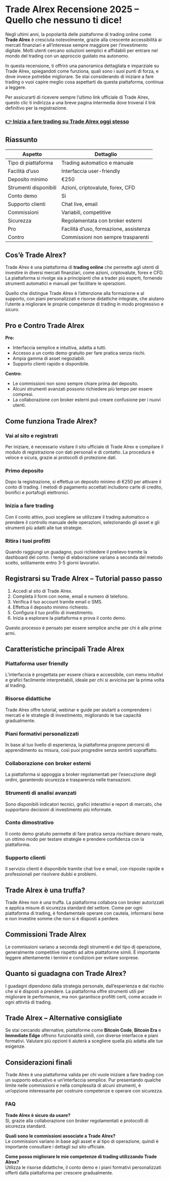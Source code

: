 # Trade Alrex Recensione 2025 – Quello che nessuno ti dice!
 

Negli ultimi anni, la popolarità delle piattaforme di trading online come **Trade Alrex** è cresciuta notevolmente, grazie alla crescente accessibilità ai mercati finanziari e all’interesse sempre maggiore per l’investimento digitale. Molti utenti cercano soluzioni semplici e affidabili per entrare nel mondo del trading con un approccio guidato ma autonomo.

In questa recensione, ti offrirò una panoramica dettagliata e imparziale su Trade Alrex, spiegandoti come funziona, quali sono i suoi punti di forza, e dove invece potrebbe migliorare. Se stai considerando di iniziare a fare trading o vuoi capire meglio cosa aspettarti da questa piattaforma, continua a leggere.

Per assicurarti di ricevere sempre l’ultimo link ufficiale di Trade Alrex, questo clic ti indirizza a una breve pagina intermedia dove troverai il link definitivo per la registrazione.

### [👉 Inizia a fare trading su Trade Alrex oggi stesso](https://github.com/Katrina29Mendoza/awesome-shell/blob/master/422it.md)
## Riassunto

| Aspetto                | Dettaglio                          |
|-----------------------|----------------------------------|
| Tipo di piattaforma    | Trading automatico e manuale      |
| Facilità d’uso        | Interfaccia user-friendly         |
| Deposito minimo       | €250                             |
| Strumenti disponibili | Azioni, criptovalute, forex, CFD  |
| Conto demo            | Sì                                |
| Supporto clienti      | Chat live, email                   |
| Commissioni           | Variabili, competitive            |
| Sicurezza             | Regolamentata con broker esterni  |
| Pro                   | Facilità d’uso, formazione, assistenza |
| Contro                | Commissioni non sempre trasparenti|

## Cos’è Trade Alrex?

Trade Alrex è una piattaforma di **trading online** che permette agli utenti di investire in diversi mercati finanziari, come azioni, criptovalute, forex e CFD. La piattaforma si rivolge sia a principianti che a trader più esperti, fornendo strumenti automatici e manuali per facilitare le operazioni.

Quello che distingue Trade Alrex è l’attenzione alla formazione e al supporto, con piani personalizzati e risorse didattiche integrate, che aiutano l’utente a migliorare le proprie competenze di trading in modo progressivo e sicuro.

## Pro e Contro Trade Alrex

**Pro:**

- Interfaccia semplice e intuitiva, adatta a tutti.
- Accesso a un conto demo gratuito per fare pratica senza rischi.
- Ampia gamma di asset negoziabili.
- Supporto clienti rapido e disponibile.

**Contro:**

- Le commissioni non sono sempre chiare prima del deposito.
- Alcuni strumenti avanzati possono richiedere più tempo per essere compresi.
- La collaborazione con broker esterni può creare confusione per i nuovi utenti.

## Come funziona Trade Alrex?

### Vai al sito e registrati

Per iniziare, è necessario visitare il sito ufficiale di Trade Alrex e compilare il modulo di registrazione con dati personali e di contatto. La procedura è veloce e sicura, grazie ai protocolli di protezione dati.

### Primo deposito

Dopo la registrazione, si effettua un deposito minimo di €250 per attivare il conto di trading. I metodi di pagamento accettati includono carte di credito, bonifici e portafogli elettronici.

### Inizia a fare trading

Con il conto attivo, puoi scegliere se utilizzare il trading automatico o prendere il controllo manuale delle operazioni, selezionando gli asset e gli strumenti più adatti alle tue strategie.

### Ritira i tuoi profitti

Quando raggiungi un guadagno, puoi richiedere il prelievo tramite la dashboard del conto. I tempi di elaborazione variano a seconda del metodo scelto, solitamente entro 3-5 giorni lavorativi.

## Registrarsi su Trade Alrex – Tutorial passo passo

1. Accedi al sito di Trade Alrex.
2. Completa il form con nome, email e numero di telefono.
3. Verifica il tuo account tramite email o SMS.
4. Effettua il deposito minimo richiesto.
5. Configura il tuo profilo di investimento.
6. Inizia a esplorare la piattaforma e prova il conto demo.

Questo processo è pensato per essere semplice anche per chi è alle prime armi.

## Caratteristiche principali Trade Alrex

### Piattaforma user friendly

L’interfaccia è progettata per essere chiara e accessibile, con menu intuitivi e grafici facilmente interpretabili, ideale per chi si avvicina per la prima volta al trading.

### Risorse didattiche

Trade Alrex offre tutorial, webinar e guide per aiutarti a comprendere i mercati e le strategie di investimento, migliorando le tue capacità gradualmente.

### Piani formativi personalizzati

In base al tuo livello di esperienza, la piattaforma propone percorsi di apprendimento su misura, così puoi progredire senza sentirti sopraffatto.

### Collaborazione con broker esterni

La piattaforma si appoggia a broker regolamentati per l’esecuzione degli ordini, garantendo sicurezza e trasparenza nelle transazioni.

### Strumenti di analisi avanzati

Sono disponibili indicatori tecnici, grafici interattivi e report di mercato, che supportano decisioni di investimento più informate.

### Conto dimostrativo

Il conto demo gratuito permette di fare pratica senza rischiare denaro reale, un ottimo modo per testare strategie e prendere confidenza con la piattaforma.

### Supporto clienti

Il servizio clienti è disponibile tramite chat live e email, con risposte rapide e professionali per risolvere dubbi e problemi.

## Trade Alrex è una truffa?

Trade Alrex non è una truffa. La piattaforma collabora con broker autorizzati e applica misure di sicurezza standard del settore. Come per ogni piattaforma di trading, è fondamentale operare con cautela, informarsi bene e non investire somme che non si è disposti a perdere.

## Commissioni Trade Alrex

Le commissioni variano a seconda degli strumenti e del tipo di operazione, generalmente competitive rispetto ad altre piattaforme simili. È importante leggere attentamente i termini e condizioni per evitare sorprese.

## Quanto si guadagna con Trade Alrex?

I guadagni dipendono dalla strategia personale, dall’esperienza e dal rischio che si è disposti a prendere. La piattaforma offre strumenti utili per migliorare le performance, ma non garantisce profitti certi, come accade in ogni attività di trading.

## Trade Alrex – Alternative consigliate

Se stai cercando alternative, piattaforme come **Bitcoin Code**, **Bitcoin Era** e **Immediate Edge** offrono funzionalità simili, con diverse interfacce e piani formativi. Valutare più opzioni ti aiuterà a scegliere quella più adatta alle tue esigenze.

## Considerazioni finali

Trade Alrex è una piattaforma valida per chi vuole iniziare a fare trading con un supporto educativo e un’interfaccia semplice. Pur presentando qualche limite nelle commissioni e nella complessità di alcuni strumenti, è un’opzione interessante per costruire competenze e operare con sicurezza.

### FAQ

**Trade Alrex è sicuro da usare?**  
Sì, grazie alla collaborazione con broker regolamentati e protocolli di sicurezza standard.

**Quali sono le commissioni associate a Trade Alrex?**  
Le commissioni variano in base agli asset e al tipo di operazione, quindi è importante consultare i dettagli sul sito ufficiale.

**Come posso migliorare le mie competenze di trading utilizzando Trade Alrex?**  
Utilizza le risorse didattiche, il conto demo e i piani formativi personalizzati offerti dalla piattaforma per crescere gradualmente.